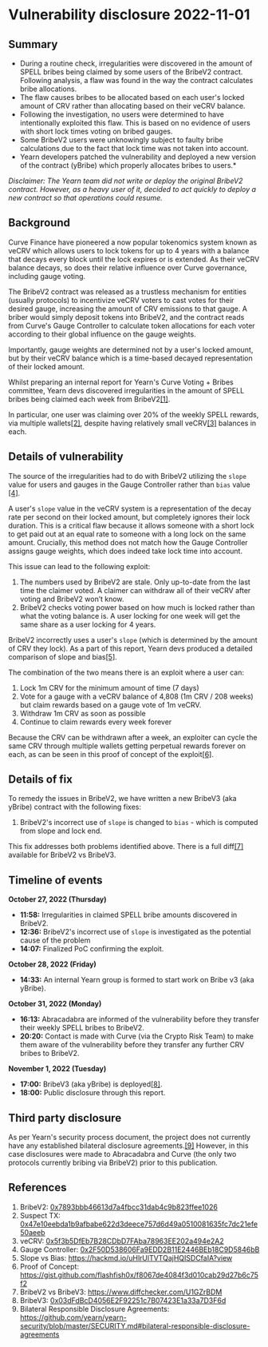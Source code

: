 # Vulnerability disclosure 2022-11-01

## Summary


- During a routine check, irregularities were discovered in the amount of SPELL bribes being claimed by some users of the BribeV2 contract. Following analysis, a flaw was found in the way the contract calculates bribe allocations.
- The flaw causes bribes to be allocated based on each user's locked amount of CRV rather than allocating based on their veCRV balance. 
- Following the investigation, no users were determined to have intentionally exploited this flaw. This is based on no evidence of users with short lock times voting on bribed gauges.
- Some BribeV2 users were unknowingly subject to faulty bribe calculations due to the fact that lock time was not taken into account.
- Yearn developers patched the vulnerability and deployed a new version of the contract (yBribe) which properly allocates bribes to users.*

*Disclaimer: The Yearn team did not write or deploy the original BribeV2 contract. However, as a heavy user of it, decided to act quickly to deploy a new contract so that operations could resume.*

## Background

Curve Finance have pioneered a now popular tokenomics system known as veCRV which allows users to lock tokens for up to 4 years with a balance that decays every block until the lock expires or is extended. As their veCRV balance decays, so does their relative influence over Curve governance, including gauge voting.

The BribeV2 contract was released as a trustless mechanism for entities (usually protocols) to incentivize veCRV voters to cast votes for their desired gauge, increasing the amount of CRV emissions to that gauge. A briber would simply deposit tokens into BribeV2, and the contract reads from Curve's Gauge Controller to calculate token allocations for each voter according to their global influence on the gauge weights. 

Importantly, gauge weights are determined not by a user's locked amount, but by their veCRV balance which is a time-based decayed representation of their locked amount.

Whilst preparing an internal report for Yearn's Curve Voting + Bribes committee, Yearn devs discovered irregularities in the amount of SPELL bribes being claimed each week from BribeV2[[1]](#References).

In particular, one user was claiming over 20% of the weekly SPELL rewards, via multiple wallets[[2]](#References), despite having relatively small veCRV[[3]](#References) balances in each.

## Details of vulnerability

The source of the irregularities had to do with BribeV2 utilizing the `slope` value for users and gauges in the Gauge Controller rather than `bias` value [[4]](#References).

A user's `slope` value in the veCRV system is a representation of the decay rate per second on their locked amount, but completely ignores their lock duration. This is a critical flaw because it allows someone with a short lock to get paid out at an equal rate to someone with a long lock on the same amount. Crucially, this method does not match how the Gauge Controller assigns gauge weights, which does indeed take lock time into account.

This issue can lead to the following exploit:

1. The numbers used by BribeV2 are stale. Only up-to-date from the last time the claimer voted. A claimer can withdraw all of their veCRV after voting and BribeV2 won’t know.
2. BribeV2 checks voting power based on how much is locked rather than what the voting balance is. A user locking for one week will get the same share as a user locking for 4 years.

BribeV2 incorrectly uses a user's `slope` (which is determined by the amount of CRV they lock). As a part of this report, Yearn devs produced a detailed comparison of slope and bias[[5]](#References).

The combination of the two means there is an exploit where a user can:

1. Lock 1m CRV for the minimum amount of time (7 days)
2. Vote for a gauge with a veCRV balance of 4,808 (1m CRV / 208 weeks) but claim rewards based on a gauge vote of 1m veCRV.
3. Withdraw 1m CRV as soon as possible
4. Continue to claim rewards every week forever

Because the CRV can be withdrawn after a week, an exploiter can cycle the same CRV through multiple wallets getting perpetual rewards forever on each, as can be seen in this proof of concept of the exploit[[6]](#References).


## Details of fix

To remedy the issues in BribeV2, we have written a new BribeV3 (aka yBribe) contract with the following fixes:

1. BribeV2's incorrect use of `slope` is changed to `bias` - which is computed from slope and lock end.

This fix addresses both problems identified above. There is a full diff[[7]](#References) available for BribeV2 vs BribeV3.

## Timeline of events

**October 27, 2022 (Thursday)**
- **11:58:** Irregularities in claimed SPELL bribe amounts discovered in BribeV2.
- **12:36:** BribeV2's incorrect use of `slope` is investigated as the potential cause of the problem
- **14:07:** Finalized PoC confirming the exploit.

**October 28, 2022 (Friday)**
- **14:33:** An internal Yearn group is formed to start work on Bribe v3 (aka yBribe).

**October 31, 2022 (Monday)**
- **16:13:** Abracadabra are informed of the vulnerability before they transfer their weekly SPELL bribes to BribeV2.
- **20:20:** Contact is made with Curve (via the Crypto Risk Team) to make them aware of the vulnerability before they transfer any further CRV bribes to BribeV2.

**November 1, 2022 (Tuesday)**
- **17:00:** BribeV3 (aka yBribe) is deployed[[8]](#References).
- **18:00:** Public disclosure through this report.

## Third party disclosure

As per Yearn's security process document, the project does not currently have any established bilateral disclosure agreements.[[9]](#References) However, in this case disclosures were made to Abracadabra and Curve (the only two protocols currently bribing via BribeV2) prior to this publication.

## References

1. BribeV2: [0x7893bbb46613d7a4fbcc31dab4c9b823ffee1026](https://etherscan.io/address/0x7893bbb46613d7a4fbcc31dab4c9b823ffee1026)
2. Suspect TX: [0x47e10eebda1b9afbabe622d3deece757d6d49a0510081635fc7dc21efe50aeeb](https://etherscan.io/tx/0x47e10eebda1b9afbabe622d3deece757d6d49a0510081635fc7dc21efe50aeeb)
3. veCRV: [0x5f3b5DfEb7B28CDbD7FAba78963EE202a494e2A2](https://etherscan.io/address/0x5f3b5DfEb7B28CDbD7FAba78963EE202a494e2A2)
4. Gauge Controller: [0x2F50D538606Fa9EDD2B11E2446BEb18C9D5846bB](https://etherscan.io/address/0x2F50D538606Fa9EDD2B11E2446BEb18C9D5846bB)
5. Slope vs Bias: https://hackmd.io/uHlrUlTVTQajHQISDCfaIA?view
6. Proof of Concept: https://gist.github.com/flashfish0x/f8067de4084f3d010cab29d27b6c75f2
7. BribeV2 vs BribeV3: https://www.diffchecker.com/U1GZrBDM
8. BribeV3: [0x03dFdBcD4056E2F92251c7B07423E1a33a7D3F6d](https://etherscan.io/address/0x03dFdBcD4056E2F92251c7B07423E1a33a7D3F6d)
9. Bilateral Responsible Disclosure Agreements: https://github.com/yearn/yearn-security/blob/master/SECURITY.md#bilateral-responsible-disclosure-agreements
